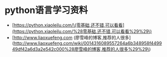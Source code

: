 # python语言学习资料

* [https://python.xiaoleilu.com/\(零基础,还不错,可以看看](https://python.xiaoleilu.com/%28零基础,还不错,可以看看%29%29\)
* [http://www.liaoxuefeng.com \(廖雪峰的博客,推荐的人很多](http://www.liaoxuefeng.com/wiki/0014316089557264a6b348958f449949df42a6d3a2e542c000%28廖雪峰的博客,推荐的人很多%29%29\)



